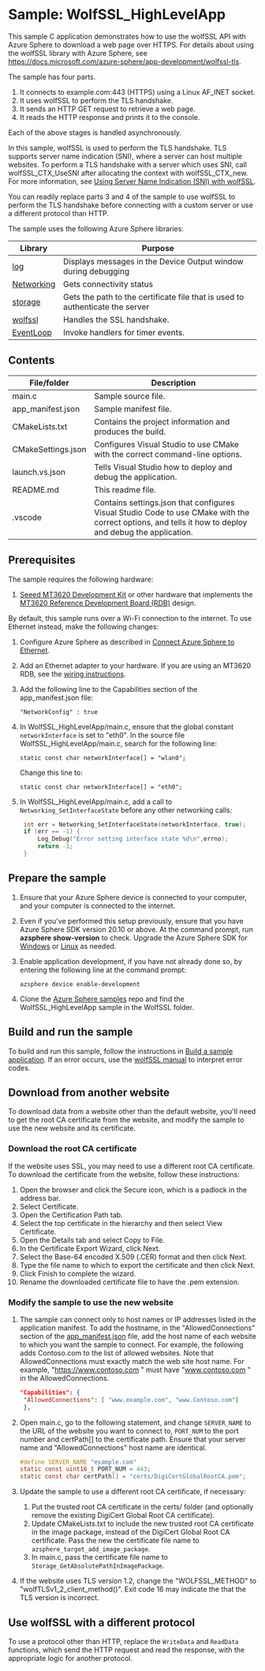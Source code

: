 # Sample: WolfSSL_HighLevelApp

This sample C application demonstrates how to use the wolfSSL API with Azure Sphere to download a
web page over HTTPS. For details about using the wolfSSL library with Azure Sphere, see
https://docs.microsoft.com/azure-sphere/app-development/wolfssl-tls.

The sample has four parts.
1. It connects to example.com:443 (HTTPS) using a Linux AF_INET socket.
1. It uses wolfSSL to perform the TLS handshake.
1. It sends an HTTP GET request to retrieve a web page.
1. It reads the HTTP response and prints it to the console.

Each of the above stages is handled asynchronously.

In this sample, wolfSSL is used to perform the TLS handshake. TLS supports server name indication (SNI), where a server can host multiple websites. To perform a TLS handshake with a server which uses SNI, call wolfSSL_CTX_UseSNI after allocating the context with wolfSSL_CTX_new. For more information, see [Using Server Name Indication (SNI) with wolfSSL](https://www.wolfssl.com/using-server-name-indication-sni-with-wolfssl/).

You can readily replace parts 3 and 4 of the sample to use wolfSSL to perform the TLS handshake before connecting with a custom server or use a different protocol than HTTP.



The sample uses the following Azure Sphere libraries:

|Library   |Purpose  |
|---------|---------|
|[log](https://docs.microsoft.com/azure-sphere/reference/applibs-reference/applibs-log/log-overview)     |  Displays messages in the Device Output window during debugging  |
| [Networking](https://docs.microsoft.com/azure-sphere/reference/applibs-reference/applibs-networking/networking-overview) | Gets connectivity status |
|[storage](https://docs.microsoft.com/azure-sphere/reference/applibs-reference/applibs-storage/storage-overview)    | Gets the path to the certificate file that is used to authenticate the server      |
| [wolfssl](https://docs.microsoft.com/azure-sphere/app-development/wolfssl-tls) | Handles the SSL handshake. |
| [EventLoop](https://docs.microsoft.com/azure-sphere/reference/applibs-reference/applibs-eventloop/eventloop-overview) | Invoke handlers for timer events. |

## Contents

| File/folder | Description |
|-------------|-------------|
|   main.c    | Sample source file. |
| app_manifest.json | Sample manifest file. |
| CMakeLists.txt | Contains the project information and produces the build. |
| CMakeSettings.json| Configures Visual Studio to use CMake with the correct command-line options. |
| launch.vs.json | Tells Visual Studio how to deploy and debug the application.|
| README.md | This readme file. |
| .vscode | Contains settings.json that configures Visual Studio Code to use CMake with the correct options, and tells it how to deploy and debug the application. |

## Prerequisites

The sample requires the following hardware:

1. [Seeed MT3620 Development Kit](https://aka.ms/azurespheredevkits) or other hardware that implements the [MT3620 Reference Development Board (RDB)](https://docs.microsoft.com/azure-sphere/hardware/mt3620-reference-board-design) design.

By default, this sample runs over a Wi-Fi connection to the internet. To use Ethernet instead, make the following changes:

1. Configure Azure Sphere as described in [Connect Azure Sphere to Ethernet](https://docs.microsoft.com/azure-sphere/network/connect-ethernet).
1. Add an Ethernet adapter to your hardware. If you are using an MT3620 RDB, see the [wiring instructions](../../../HardwareDefinitions/mt3620_rdb/EthernetWiring.md).
1. Add the following line to the Capabilities section of the app_manifest.json file:

   `"NetworkConfig" : true`
1. In WolfSSL_HighLevelApp/main.c, ensure that the global constant `networkInterface` is set to "eth0". In the source file WolfSSL_HighLevelApp/main.c, search for the following line:

    `static const char networkInterface[] = "wlan0";`

    Change this line to:

    `static const char networkInterface[] = "eth0";`
1. In WolfSSL_HighLevelApp/main.c, add a call to `Networking_SetInterfaceState` before any other networking calls:

   ```c
    int err = Networking_SetInterfaceState(networkInterface, true);
    if (err == -1) {
        Log_Debug("Error setting interface state %d\n",errno);
        return -1;
    }
   ```

## Prepare the sample

1. Ensure that your Azure Sphere device is connected to your computer, and your computer is connected to the internet.
1. Even if you've performed this setup previously, ensure that you have Azure Sphere SDK version 20.10 or above. At the command prompt, run **azsphere show-version** to check. Upgrade the Azure Sphere SDK for [Windows](https://docs.microsoft.com/azure-sphere/install/install-sdk) or [Linux](https://docs.microsoft.com/azure-sphere/install/install-sdk-linux) as needed.
1. Enable application development, if you have not already done so, by entering the following line at the command prompt:

   `azsphere device enable-development`

1. Clone the [Azure Sphere samples](https://github.com/Azure/azure-sphere-samples) repo and find the WolfSSL_HighLevelApp sample in the WolfSSL folder.

## Build and run the sample

To build and run this sample, follow the instructions in [Build a sample application](../../..//BUILD_INSTRUCTIONS.md). If an error occurs, use the [wolfSSL manual](https://www.wolfssl.com/docs/wolfssl-manual/) to interpret error codes.


## Download from another website

To download data from a website other than the default website, you'll need to get the root CA certificate from the website, and modify the sample to use the new website and its certificate.

### Download the root CA certificate

If the website uses SSL, you may need to use a different root CA certificate. To download the certificate from the website, follow these instructions:

1. Open the browser and click the Secure icon, which is a padlock in the address bar.
1. Select Certificate.
1. Open the Certification Path tab.
1. Select the top certificate in the hierarchy and then select View Certificate.
1. Open the Details tab and select Copy to File.
1. In the Certificate Export Wizard, click Next.
1. Select the Base-64 encoded X.509 (.CER) format and then click Next.
1. Type the file name to which to export the certificate and then click Next.
1. Click Finish to complete the wizard.
1. Rename the downloaded certificate file to have the .pem extension.

### Modify the sample to use the new website

1. The sample can connect only to host names or IP addresses listed in the application manifest. To add the hostname, in the "AllowedConnections" section of the [app_manifest.json](https://docs.microsoft.com/azure-sphere/app-development/app-manifest) file, add the host name of each website to which you want the sample to connect. For example, the following adds Contoso.com to the list of allowed websites.  Note that AllowedConnections must exactly match the web site host name. For example, "https://www.contoso.com " must have "www.contoso.com " in the AllowedConnections. 

   ```json
   "Capabilities": {
    "AllowedConnections": [ "www.example.com", "www.Contoso.com"]
    },
    ```

1. Open main.c, go to the following statement, and change `SERVER_NAME` to the URL of the website you want to connect to, `PORT_NUM` to the port number and certPath[] to the certificate path. Ensure that your server name and "AllowedConnections" host name are identical.

    ```c
    #define SERVER_NAME "example.com"
    static const uint16_t PORT_NUM = 443;
    static const char certPath[] = "certs/DigiCertGlobalRootCA.pem";
    ```

1. Update the sample to use a different root CA certificate, if necessary: 
     1. Put the trusted root CA certificate in the certs/ folder (and optionally remove the existing DigiCert Global Root CA certificate).
     1. Update CMakeLists.txt to include the new trusted root CA certificate in the image package, instead of the DigiCert Global Root CA certificate.
        Pass the new the certificate file name to `azsphere_target_add_image_package`.
     1. In main.c, pass the certificate file name to `Storage_GetAbsolutePathInImagePackage`.

1. If the website uses TLS version 1.2, change the "WOLFSSL_METHOD" to "wolfTLSv1_2_client_method()". Exit code 16 may indicate the that the TLS version is incorrect.

## Use wolfSSL with a different protocol

To use a protocol other than HTTP, replace the `WriteData` and `ReadData` functions, which send
the HTTP request and read the response, with the appropriate logic for another protocol.

